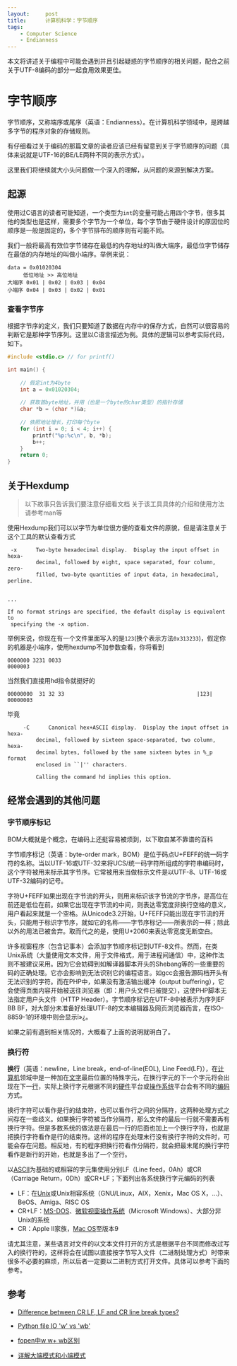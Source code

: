 ```yaml
---
layout:     post
title:      计算机科学：字节顺序
tags:
    - Computer Science
    - Endianness
---
```


本文将讲述关于编程中可能会遇到并且引起疑惑的字节顺序的相关问题，配合之前关于UTF-8编码的部分一起食用效果更佳。

<!--more-->

# 字节顺序

字节顺序，又称端序或尾序（英语：Endianness）。在计算机科学领域中，是跨越多字节的程序对象的存储规则。 

有仔细看过关于编码的那篇文章的读者应该已经有留意到关于字节顺序的问题（具体来说就是UTF-16的BE/LE两种不同的表示方式）。

这里我们将继续就大小头问题做一个深入的理解，从问题的来源到解决方案。

## 起源

使用过C语言的读者可能知道，一个类型为`int`的变量可能占用四个字节，很多其他的类型也是这样，需要多个字节为一个单位，每个字节由于硬件设计的原因位的顺序是一般是固定的，多个字节排布的顺序则有可能不同。

我们一般将最高有效位字节储存在最低的内存地址的叫做大端序，最低位字节储存在最低的内存地址的叫做小端序。举例来说：
```
data = 0x01020304
     低位地址 >> 高位地址
大端序 0x01 | 0x02 | 0x03 | 0x04
小端序 0x04 | 0x03 | 0x02 | 0x01
```

### 查看字节序

根据字节序的定义，我们只要知道了数据在内存中的保存方式，自然可以很容易的判断它是那种字节序列。这里以C语言描述为例。具体的逻辑可以参考实际代码，如下。
```c
#include <stdio.c> // for printf()

int main() {
    
    // 假定int为4byte
    int a = 0x01020304;
    
    // 获取首byte地址，并用（也是一个byte的char类型）的指针存储
    char *b = (char *)&a;
    
    // 依照地址增长，打印每个byte
    for (int i = 0; i < 4; i++) {
        printf("%p:%c\n", b, *b);
        b++;
    }
    return 0;
}
```

## 关于Hexdump

> 以下故事只告诉我们要注意仔细看文档
> 关于该工具具体的介绍和使用方法请参考man等


使用Hexdump我们可以以字节为单位很方便的查看文件的原貌，但是请注意关于这个工具的默认查看方式
```
 -x      Two-byte hexadecimal display.  Display the input offset in hexa‐
         decimal, followed by eight, space separated, four column, zero-
         filled, two-byte quantities of input data, in hexadecimal, perline.
        

...

If no format strings are specified, the default display is equivalent to
 specifying the -x option.
```
举例来说，你现在有一个文件里面写入的是`123`(换个表示方法`0x313233`)，假定你的机器是小端序，使用hexdump不加参数查看，你将看到
```
0000000 3231 0033
0000003
```
当然我们直接用hd指令就挺好的
```
00000000  31 32 33                                          |123|
00000003
```
毕竟
```
     -C	     Canonical hex+ASCII display.  Display the input offset in hexa-
	     decimal, followed by sixteen space-separated, two column, hexa-
	     decimal bytes, followed by	the same sixteen bytes in %_p format
	     enclosed in ``|'' characters.

	     Calling the command hd implies this option.

```

## 经常会遇到的其他问题

### 字节顺序标记

BOM大概就是个概念，在编码上还挺容易被烦到，以下取自某不靠谱的百科

字节顺序标记（英语：byte-order mark，BOM）是位于码点U+FEFF的统一码字符的名称。当以UTF-16或UTF-32来将UCS/统一码字符所组成的字符串编码时，这个字符被用来标示其字节序。它常被用来当做标示文件是以UTF-8、UTF-16或UTF-32编码的记号。

字符U+FEFF如果出现在字节流的开头，则用来标识该字节流的字节序，是高位在前还是低位在前。如果它出现在字节流的中间，则表达零宽度非换行空格的意义，用户看起来就是一个空格。从Unicode3.2开始，U+FEFF只能出现在字节流的开头，只能用于标识字节序，就如它的名称——字节序标记——所表示的一样；除此以外的用法已被舍弃。取而代之的是，使用U+2060来表达零宽度无断空白。

许多视窗程序（包含记事本）会添加字节顺序标记到UTF-8文件。然而，在类Unix系统（大量使用文本文件，用于文件格式，用于进程间通信）中，这种作法则不被建议采用。因为它会妨碍到如解译器脚本开头的Shebang等的一些重要的码的正确处理。它亦会影响到无法识别它的编程语言。如gcc会报告源码档开头有无法识别的字符。而在PHP中，如果没有激活输出缓冲（output buffering），它会使得页面内容开始被送往浏览器（即：用户头文件已被提交），这使PHP脚本无法指定用户头文件（HTTP Header）。字节顺序标记在UTF-8中被表示为序列EF BB BF，对大部分未准备好处理UTF-8的文本编辑器及网页浏览器而言，在ISO-8859-1的环境中则会显示ï»¿。

如果之前有遇到相关情况的，大概看了上面的说明就明白了。

### 换行符

**换行**（英语：newline，Line break，end-of-line(EOL), Line Feed(LF)），在[计算机](https://zh.wikipedia.org/wiki/%E8%A8%88%E7%AE%97%E6%A9%9F)领域中是一种加在[文字](https://zh.wikipedia.org/wiki/%E6%96%87%E5%AD%97)最后位置的特殊字元，在换行字元的下一个字元将会出现在下一[行](https://zh.wikipedia.org/wiki/%E8%A1%8C)，实际上换行字元根据不同的[硬件](https://zh.wikipedia.org/wiki/%E7%A1%AC%E4%BB%B6)平台或[操作系统](https://zh.wikipedia.org/wiki/%E4%BD%9C%E6%A5%AD%E7%B3%BB%E7%B5%B1)平台会有不同的[编码](https://zh.wikipedia.org/wiki/%E7%B7%A8%E7%A2%BC)方式。

 换行字符可以看作是行的结束符，也可以看作行之间的分隔符，这两种处理方式之间存在一些歧义。如果换行字符被当作分隔符，那么文件的最后一行就不需要再有换行字符。但是多数系统的做法是在最后一行的后面也加上一个换行字符，也就是把换行字符看作是行的结束符。这样的程序在处理末行没有换行字符的文件时，可能会存在问题。相反地，有的程序把换行符看作分隔符，就会把最末尾的换行字符看作是新行的开始，也就是多出了一个空行。

 以[ASCII](https://zh.wikipedia.org/wiki/ASCII)为基础的或相容的字元集使用分别LF（Line feed，0Ah）或CR（Carriage Return，0Dh）或CR+LF；下面列出各系统换行字元编码的列表

 + LF：在[Unix](https://zh.wikipedia.org/wiki/Unix)或Unix相容系统（GNU/Linux，AIX，Xenix，Mac OS X，...）、BeOS、Amiga、RISC OS
 + CR+LF：[MS-DOS](https://zh.wikipedia.org/wiki/MS-DOS)、[微软](https://zh.wikipedia.org/wiki/%E5%BE%AE%E8%BB%9F)[视窗操作系统](https://zh.wikipedia.org/wiki/%E8%A6%96%E7%AA%97%E4%BD%9C%E6%A5%AD%E7%B3%BB%E7%B5%B1)（Microsoft Windows）、大部分非Unix的系统
 + CR：Apple II家族，[Mac OS](https://zh.wikipedia.org/wiki/Mac_OS)至版本9

请尤其注意，某些语言对文件的以文本文件打开的方式是根据平台不同而修改过写入的换行符的，这样将会在试图以直接按字节写入文件（二进制处理方式）时带来很多不必要的麻烦，所以后者一定要以二进制方式打开文件。具体可以参考下面的参考。

## 参考

+ [Difference between CR LF, LF and CR line break types?](http://stackoverflow.com/questions/1552749/difference-between-cr-lf-lf-and-cr-line-break-types)

+ [Python file IO 'w' vs 'wb'](http://stackoverflow.com/questions/15750660/python-file-io-w-vs-wb)

+ [fopen中w w+ wb区别](http://blog.csdn.net/guyue6670/article/details/6681037)

+ [详解大端模式和小端模式](http://blog.csdn.net/ce123_zhouwei/article/details/6971544)
